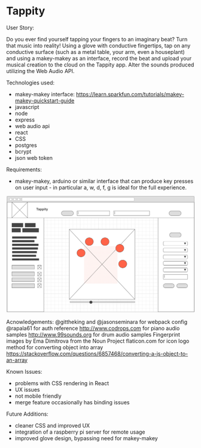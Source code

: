 # Tappity

User Story:

Do you ever find yourself tapping your fingers to an imaginary beat? Turn that music into reality! Using a glove with conductive fingertips, tap on any conductive surface (such as a metal table, your arm, even a houseplant) and using a makey-makey as an interface, record the beat and upload your musical creation to the cloud on the Tappity app. Alter the sounds produced utilizing the Web Audio API.

Technologies used:
* makey-makey interface: https://learn.sparkfun.com/tutorials/makey-makey-quickstart-guide
* javascript
* node
* express
* web audio api
* react
* CSS
* postgres
* bcrypt
* json web token

Requirements:
- makey-makey, arduino or similar interface that can produce key presses on user input - in particular a, w, d, f, g is ideal for the full experience. 

![Initial Wireframe of app, full screen](figures/wireframe.png)

Acnowledgements:
@gittheking and @jasonseminara for webpack config
@rapala61 for auth reference
http://www.codrops.com for piano audio samples
http://www.99sounds.org for drum audio samples
Fingerprint images by Ema Dimitrova from the Noun Project
flaticon.com for icon logo
method for converting object into array https://stackoverflow.com/questions/6857468/converting-a-js-object-to-an-array

Known Issues:
- problems with CSS rendering in React
- UX issues
- not mobile friendly
- merge feature occasionally has binding issues

Future Additions:
- cleaner CSS and improved UX
- integration of a raspberry pi server for remote usage
- improved glove design, bypassing need for makey-makey
